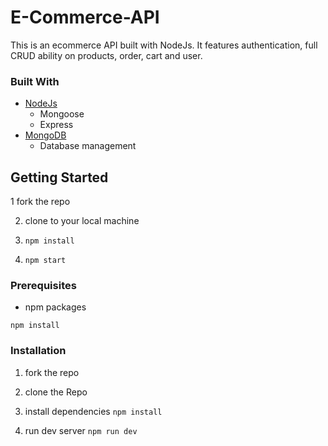 # E-Commerce-API

This is an ecommerce API  built with NodeJs. It features authentication, full CRUD ability on products, order, cart and user.


### Built With
* [NodeJs](http://nodejs.org)
  * Mongoose
  * Express
* [MongoDB](https://mongodb.com)
  * Database management

## Getting Started

1 fork the repo

2. clone to your local machine

3. ```npm install```

4. ```npm start```

### Prerequisites
* npm packages

```npm install```

### Installation

1. fork the repo

2. clone the Repo

3. install dependencies 
```npm install```

4. run dev server
```npm run dev```
